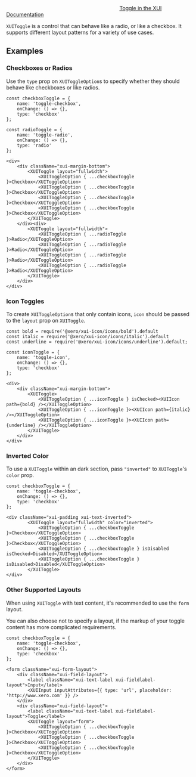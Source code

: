 <div class="xui-margin-vertical">
	<div>
		<svg focusable="false" class="xui-icon xui-icon-inline xui-icon-large xui-icon-color-blue"> <use xlink:href="#xui-icon-bookmark" role="presentation"/></svg>
		<span><a href="../section-toggle.html#toggle">Toggle in the XUI Documentation</a></span>
	</div>
</div>

`XUIToggle` is a control that can behave like a radio, or like a checkbox. It supports different layout patterns for a variety of use cases.

## Examples

### Checkboxes or Radios

Use the `type` prop on `XUIToggleOption`s to specify whether they should behave like checkboxes or like radios.

```
const checkboxToggle = {
	name: 'toggle-checkbox',
	onChange: () => {},
	type: 'checkbox'
};

const radioToggle = {
	name: 'toggle-radio',
	onChange: () => {},
	type: 'radio'
};

<div>
	<div className="xui-margin-bottom">
		<XUIToggle layout="fullwidth">
			<XUIToggleOption { ...checkboxToggle }>Checkbox</XUIToggleOption>
			<XUIToggleOption { ...checkboxToggle }>Checkbox</XUIToggleOption>
			<XUIToggleOption { ...checkboxToggle }>Checkbox</XUIToggleOption>
			<XUIToggleOption { ...checkboxToggle }>Checkbox</XUIToggleOption>
		</XUIToggle>
	</div><div>
		<XUIToggle layout="fullwidth">
			<XUIToggleOption { ...radioToggle }>Radio</XUIToggleOption>
			<XUIToggleOption { ...radioToggle }>Radio</XUIToggleOption>
			<XUIToggleOption { ...radioToggle }>Radio</XUIToggleOption>
			<XUIToggleOption { ...radioToggle }>Radio</XUIToggleOption>
		</XUIToggle>
	</div>
</div>
```

### Icon Toggles

To create `XUIToggleOption`s that only contain icons, `icon` should be passed to the `layout` prop on `XUIToggle`.

```
const bold = require('@xero/xui-icon/icons/bold').default
const italic = require('@xero/xui-icon/icons/italic').default
const underline = require('@xero/xui-icon/icons/underline').default;

const iconToggle = {
	name: 'toggle-icon',
	onChange: () => {},
	type: 'checkbox'
};

<div>
	<div className="xui-margin-bottom">
		<XUIToggle>
			<XUIToggleOption { ...iconToggle } isChecked><XUIIcon path={bold} /></XUIToggleOption>
			<XUIToggleOption { ...iconToggle }><XUIIcon path={italic} /></XUIToggleOption>
			<XUIToggleOption { ...iconToggle }><XUIIcon path={underline} /></XUIToggleOption>
		</XUIToggle>
	</div>
</div>
```

### Inverted Color

To use a `XUIToggle` within an dark section, pass `"inverted"` to `XUIToggle`'s `color` prop.

```
const checkboxToggle = {
	name: 'toggle-checkbox',
	onChange: () => {},
	type: 'checkbox'
};

<div className="xui-padding xui-text-inverted">
		<XUIToggle layout="fullwidth" color="inverted">
			<XUIToggleOption { ...checkboxToggle }>Checkbox</XUIToggleOption>
			<XUIToggleOption { ...checkboxToggle }>Checkbox</XUIToggleOption>
			<XUIToggleOption { ...checkboxToggle } isDisabled isChecked>Disabled</XUIToggleOption>
			<XUIToggleOption { ...checkboxToggle } isDisabled>Disabled</XUIToggleOption>
		</XUIToggle>
</div>
```

### Other Supported Layouts

When using `XUIToggle` with text content, it's recommended to use the `form` layout.

You can also choose not to specify a layout, if the markup of your toggle content has more complicated requirements.

```
const checkboxToggle = {
	name: 'toggle-checkbox',
	onChange: () => {},
	type: 'checkbox'
};

<form className="xui-form-layout">
	<div className="xui-field-layout">
		<label className="xui-text-label xui-fieldlabel-layout">Input</label>
		<XUIInput inputAttributes={{ type: 'url', placeholder: 'http://www.xero.com' }} />
	</div>
	<div className="xui-field-layout">
		<label className="xui-text-label xui-fieldlabel-layout">Toggle</label>
		<XUIToggle layout="form">
			<XUIToggleOption { ...checkboxToggle }>Checkbox</XUIToggleOption>
			<XUIToggleOption { ...checkboxToggle }>Checkbox</XUIToggleOption>
			<XUIToggleOption { ...checkboxToggle }>Checkbox</XUIToggleOption>
		</XUIToggle>
	</div>
</form>

```
